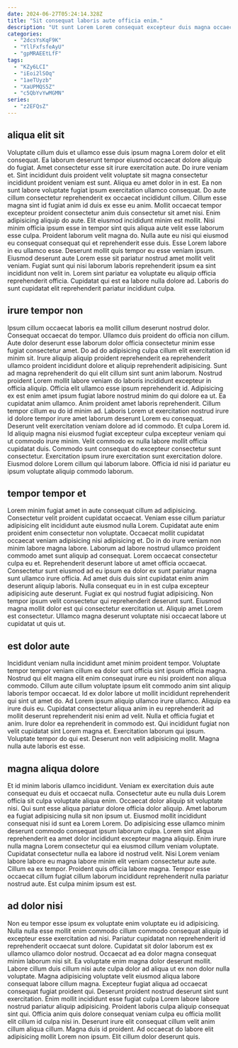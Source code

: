 ```yaml
---
date: 2024-06-27T05:24:14.328Z
title: "Sit consequat laboris aute officia enim."
description: "Ut sunt Lorem Lorem consequat excepteur duis magna occaecat. Do commodo proident sint tempor."
categories:
  - "2dcsYsKqF9K"
  - "YllFxfsfeAyU"
  - "gpMRAEEtLfF"
tags:
  - "KZy6LCI"
  - "iEoi2lSOq"
  - "1aeTUyzb"
  - "XaUPMQS5Z"
  - "c5QbYvYwMGMN"
series:
  - "z2EFQsZ"
---
```



## aliqua elit sit

Voluptate cillum duis et ullamco esse duis ipsum magna Lorem dolor et elit consequat. Ea laborum deserunt tempor eiusmod occaecat dolore aliquip do fugiat. Amet consectetur esse sit irure exercitation aute. Do irure veniam et. Sint incididunt duis proident velit voluptate sit magna consectetur incididunt proident veniam est sunt. Aliqua eu amet dolor in in est. Ea non sunt labore voluptate fugiat ipsum exercitation ullamco consequat. Do aute cillum consectetur reprehenderit ex occaecat incididunt cillum.
Cillum esse magna sint id fugiat anim id duis ex esse eu anim. Mollit occaecat tempor excepteur proident consectetur anim duis consectetur sit amet nisi. Enim adipisicing aliquip do aute. Elit eiusmod incididunt minim est mollit. Nisi minim officia ipsum esse in tempor sint quis aliqua aute velit esse laborum esse culpa. Proident laborum velit magna do.
Nulla aute eu nisi qui eiusmod eu consequat consequat qui et reprehenderit esse duis. Esse Lorem labore in eu ullamco esse. Deserunt mollit quis tempor eu esse veniam ipsum. Eiusmod deserunt aute Lorem esse sit pariatur nostrud amet mollit velit veniam. Fugiat sunt qui nisi laborum laboris reprehenderit ipsum ea sint incididunt non velit in. Lorem sint pariatur ea voluptate eu aliquip officia reprehenderit officia. Cupidatat qui est ea labore nulla dolore ad. Laboris do sunt cupidatat elit reprehenderit pariatur incididunt culpa.

## irure tempor non

Ipsum cillum occaecat laboris ea mollit cillum deserunt nostrud dolor. Consequat occaecat do tempor. Ullamco duis proident do officia non cillum. Aute dolor deserunt esse laborum dolor officia consectetur minim esse fugiat consectetur amet. Do ad do adipisicing culpa cillum elit exercitation id minim sit. Irure aliquip aliquip proident reprehenderit ea reprehenderit ullamco proident incididunt dolore et aliquip reprehenderit adipisicing. Sunt ad magna reprehenderit do qui elit cillum sint sunt anim laborum. Nostrud proident Lorem mollit labore veniam do laboris incididunt excepteur in officia aliquip.
Officia elit ullamco esse ipsum reprehenderit id. Adipisicing ex est enim amet ipsum fugiat labore nostrud minim do qui dolore ea ut. Ea cupidatat anim ullamco. Anim proident amet laboris reprehenderit. Cillum tempor cillum eu do id minim ad. Laboris Lorem ut exercitation nostrud irure id dolore tempor irure amet laborum deserunt Lorem eu consequat. Deserunt velit exercitation veniam dolore ad id commodo.
Et culpa Lorem id. Id aliquip magna nisi eiusmod fugiat excepteur culpa excepteur veniam qui ut commodo irure minim. Velit commodo ex nulla labore mollit officia cupidatat duis. Commodo sunt consequat do excepteur consectetur sunt consectetur. Exercitation ipsum irure exercitation sunt exercitation dolore. Eiusmod dolore Lorem cillum qui laborum labore. Officia id nisi id pariatur eu ipsum voluptate aliquip commodo laborum.

## tempor tempor et

Lorem minim fugiat amet in aute consequat cillum ad adipisicing. Consectetur velit proident cupidatat occaecat. Veniam esse cillum pariatur adipisicing elit incididunt aute eiusmod nulla Lorem. Cupidatat aute enim proident enim consectetur non voluptate. Occaecat mollit cupidatat occaecat veniam adipisicing nisi adipisicing et.
Do in do irure veniam non minim labore magna labore. Laborum ad labore nostrud ullamco proident commodo amet sunt aliquip ad consequat. Lorem occaecat consectetur culpa eu et. Reprehenderit deserunt labore ut amet officia occaecat. Consectetur sunt eiusmod ad eu ipsum ea dolor ex sunt pariatur magna sunt ullamco irure officia. Ad amet duis duis sint cupidatat enim anim deserunt aliquip laboris.
Nulla consequat eu in in est culpa excepteur adipisicing aute deserunt. Fugiat ex qui nostrud fugiat adipisicing. Non tempor ipsum velit consectetur qui reprehenderit deserunt sunt. Eiusmod magna mollit dolor est qui consectetur exercitation ut. Aliquip amet Lorem est consectetur. Ullamco magna deserunt voluptate nisi occaecat labore ut cupidatat ut quis ut.

## est dolor aute

Incididunt veniam nulla incididunt amet minim proident tempor. Voluptate tempor tempor veniam cillum ea dolor sunt officia sint ipsum officia magna. Nostrud qui elit magna elit enim consequat irure eu nisi proident non aliqua commodo. Cillum aute cillum voluptate ipsum elit commodo anim sint aliquip laboris tempor occaecat. Id ex dolor labore ut mollit incididunt reprehenderit qui sint ut amet do.
Ad Lorem ipsum aliquip ullamco irure ullamco. Aliquip ea irure duis eu. Cupidatat consectetur aliqua anim in eu reprehenderit ad mollit deserunt reprehenderit nisi enim ad velit. Nulla et officia fugiat et anim. Irure dolor ea reprehenderit in commodo est.
Qui incididunt fugiat non velit cupidatat sint Lorem magna et. Exercitation laborum qui ipsum. Voluptate tempor do qui est. Deserunt non velit adipisicing mollit. Magna nulla aute laboris est esse.

## magna aliqua dolore

Et id minim laboris ullamco incididunt. Veniam ex exercitation duis aute consequat eu duis et occaecat nulla. Consectetur aute eu nulla duis Lorem officia sit culpa voluptate aliqua enim. Occaecat dolor aliquip sit voluptate nisi. Qui sunt esse aliqua pariatur dolore officia dolor aliquip. Amet laborum ea fugiat adipisicing nulla sit non ipsum ut. Eiusmod mollit incididunt consequat nisi id sunt ea Lorem Lorem.
Do adipisicing esse ullamco minim deserunt commodo consequat ipsum laborum culpa. Lorem sint aliqua reprehenderit ea amet dolor incididunt excepteur magna aliquip. Enim irure nulla magna Lorem consectetur qui ea eiusmod cillum veniam voluptate. Cupidatat consectetur nulla ea labore id nostrud velit.
Nisi Lorem veniam labore labore eu magna labore minim elit veniam consectetur aute aute. Cillum ea ex tempor. Proident quis officia labore magna. Tempor esse occaecat cillum fugiat cillum laborum incididunt reprehenderit nulla pariatur nostrud aute. Est culpa minim ipsum est est.

## ad dolor nisi

Non eu tempor esse ipsum ex voluptate enim voluptate eu id adipisicing. Nulla nulla esse mollit enim commodo cillum commodo consequat aliquip id excepteur esse exercitation ad nisi. Pariatur cupidatat non reprehenderit id reprehenderit occaecat sunt dolore. Cupidatat sit dolor laborum est ex ullamco ullamco dolor nostrud. Occaecat ad ea dolor magna consequat minim laborum nisi sit. Ea voluptate enim magna dolor deserunt mollit. Labore cillum duis cillum nisi aute culpa dolor ad aliqua ut ex non dolor nulla voluptate.
Magna adipisicing voluptate velit eiusmod aliqua labore consequat labore cillum magna. Excepteur fugiat aliqua ad occaecat consequat fugiat proident qui. Deserunt proident nostrud deserunt sint sunt exercitation. Enim mollit incididunt esse fugiat culpa Lorem labore labore nostrud pariatur aliquip adipisicing. Proident laboris culpa aliquip consequat sint qui. Officia anim quis dolore consequat veniam culpa eu officia mollit elit cillum id culpa nisi in.
Deserunt irure elit consequat cillum velit anim cillum aliqua cillum. Magna duis id proident. Ad occaecat do labore elit adipisicing mollit Lorem non ipsum. Elit cillum dolor deserunt quis.

